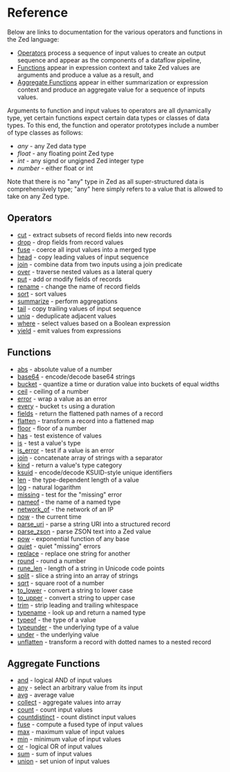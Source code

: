 # Reference

Below are links to documentation for the various operators and functions
in the Zed language:
* [Operators](#operators) process a sequence of input values to create an output sequence
and appear as the components of a dataflow pipeline,
* [Functions](#functions) appear in expression context and
take Zed values are arguments and produce a value as a result, and
* [Aggregate Functions](#aggregate-functions) appear in either summarization
or expression context and produce an aggregate value for a sequence of inputs values.

Arguments to function and input values to operators are all dynamically type,
yet certain functions expect certain data types or classes of data types.
To this end, the function and operator prototypes include a number
of type classes as follows:
* _any_ - any Zed data type
* _float_ - any floating point Zed type
* _int_ - any signd or ungigned Zed integer type
* _number_ - either float or int

Note that there is no "any" type in Zed as all super-structured data is
comprehensively type; "any" here simply refers to a value that is allowed
to take on any Zed type.

## Operators

* [cut](operators/cut.md) - extract subsets of record fields into new records
* [drop](operators/drop.md) - drop fields from record values
* [fuse](operators/fuse.md) - coerce all input values into a merged type
* [head](operators/head.md) - copy leading values of input sequence
* [join](operators/join.md) - combine data from two inputs using a join predicate
* [over](operators/over.md) - traverse nested values as a lateral query
* [put](operators/put.md) - add or modify fields of records
* [rename](operators/rename.md) - change the name of record fields
* [sort](operators/sort.md) - sort values
* [summarize](operators/summarize.md) -  perform aggregations
* [tail](operators/tail.md) - copy trailing values of input sequence
* [uniq](operators/uniq.md) - deduplicate adjacent values
* [where](operators/where.md) - select values based on a Boolean expression
* [yield](operators/yield.md) - emit values from expressions

## Functions

* [abs](functions/abs.md) - absolute value of a number
* [base64](functions/base64.md) - encode/decode base64 strings
* [bucket](functions/bucket.md) - quantize a time or duration value into buckets of equal widths
* [ceil](functions/ceil.md) - ceiling of a number
* [error](functions/error.md) - wrap a value as an error
* [every](functions/every.md) - bucket `ts` using a duration
* [fields](functions/fields.md) - return the flattened path names of a record
* [flatten](functions/flatten.md) - transform a record into a flattened map
* [floor](functions/floor.md) - floor of a number
* [has](functions/has.md) - test existence of values
* [is](functions/is.md) - test a value's type
* [is_error](functions/is_error.md) - test if a value is an error
* [join](functions/join.md) - concatenate array of strings with a separator
* [kind](functions/kind.md) - return a value's type category
* [ksuid](functions/ksuid.md) - encode/decode KSUID-style unique identifiers
* [len](functions/len.md) - the type-dependent length of a value
* [log](functions/log.md) - natural logarithm
* [missing](functions/missing.md) - test for the "missing" error
* [nameof](functions/nameof.md) - the name of a named type
* [network_of](functions/network_of.md) - the network of an IP
* [now](functions/now.md) - the current time
* [parse_uri](functions/parse_uri.md) - parse a string URI into a structured record
* [parse_zson](functions/parse_zson.md) - parse ZSON text into a Zed value
* [pow](functions/pow.md) - exponential function of any base
* [quiet](functions/quiet.md) - quiet "missing" errors
* [replace](functions/replace.md) - replace one string for another
* [round](functions/round.md) - round a number
* [rune_len](functions/rune_len.md) - length of a string in Unicode code points
* [split](functions/split.md) - slice a string into an array of strings
* [sqrt](functions/sqrt.md) - square root of a number
* [to_lower](functions/to_lower.md) - convert a string to lower case
* [to_upper](functions/to_upper.md) - convert a string to upper case
* [trim](functions/trim.md) - strip leading and trailing whitespace
* [typename](functions/typename.md) - look up and return a named type
* [typeof](functions/typeof.md) - the type of a value
* [typeunder](functions/typeunder.md) - the underlying type of a value
* [under](functions/under.md) - the underlying value
* [unflatten](functions/unflatten.md) - transform a record with dotted names to a nested record

## Aggregate Functions

- [and](aggregates/and.md) - logical AND of input values
- [any](aggregates/any.md) - select an arbitrary value from its input
- [avg](aggregates/avg.md) - average value
- [collect](aggregates/collect.md) - aggregate values into array
- [count](aggregates/count.md) - count input values
- [countdistinct](aggregates/count.md) - count distinct input values
- [fuse](aggregates/fuse.md) - compute a fused type of input values
- [max](aggregates/max.md) - maximum value of input values
- [min](aggregates/min.md) - minimum value of input values
- [or](aggregates/or.md) - logical OR of input values
- [sum](aggregates/sum.md) - sum of input values
- [union](aggregates/union.md) - set union of input values
